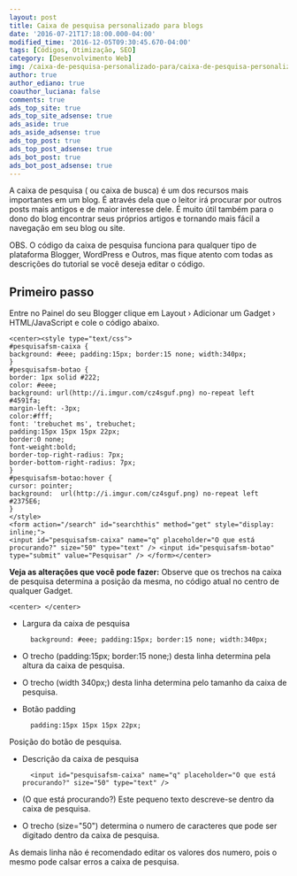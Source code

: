 ```yaml
---
layout: post
title: Caixa de pesquisa personalizado para blogs
date: '2016-07-21T17:18:00.000-04:00'
modified_time: '2016-12-05T09:30:45.670-04:00'
tags: [Códigos, Otimização, SEO]
category: [Desenvolvimento Web]
img: /caixa-de-pesquisa-personalizado-para/caixa-de-pesquisa-personalizado-para.jpg
author: true
author_ediano: true
coauthor_luciana: false
comments: true
ads_top_site: true
ads_top_site_adsense: true
ads_aside: true
ads_aside_adsense: true
ads_top_post: true
ads_top_post_adsense: true
ads_bot_post: true
ads_bot_post_adsense: true
---
```


A caixa de pesquisa ( ou caixa de busca) é um dos recursos mais importantes em um blog. É através dela que o leitor irá procurar por outros posts mais antigos e de maior interesse dele. É muito útil também para o dono do blog encontrar seus próprios artigos e tornando mais fácil a navegação em seu blog ou site.

OBS. O código da caixa de pesquisa funciona para qualquer tipo de plataforma Blogger, WordPress e Outros, mas fique atento com todas as descrições do tutorial se você deseja editar o código.

## Primeiro passo
Entre no Painel do seu Blogger clique em Layout › Adicionar um Gadget › HTML/JavaScript e cole o código abaixo.

    <center><style type="text/css">
    #pesquisafsm-caixa {
    background: #eee; padding:15px; border:15 none; width:340px;
    }
    #pesquisafsm-botao {
    border: 1px solid #222;
    color: #eee;
    background: url(http://i.imgur.com/cz4sguf.png) no-repeat left #4591fa;
    margin-left: -3px;
    color:#fff;
    font: 'trebuchet ms', trebuchet;
    padding:15px 15px 15px 22px;
    border:0 none;
    font-weight:bold;
    border-top-right-radius: 7px;
    border-bottom-right-radius: 7px;
    }
    #pesquisafsm-botao:hover {
    cursor: pointer;
    background:  url(http://i.imgur.com/cz4sguf.png) no-repeat left #2375E6;
    }
    </style>
    <form action="/search" id="searchthis" method="get" style="display: inline;">
    <input id="pesquisafsm-caixa" name="q" placeholder="O que está procurando?" size="50" type="text" /> <input id="pesquisafsm-botao" type="submit" value="Pesquisar" /> </form></center>


**Veja as alterações que você pode fazer:** Observe que os trechos na caixa de pesquisa determina a posição da mesma, no código atual no centro de qualquer Gadget.

    <center> </center>

* Largura da caixa de pesquisa

        background: #eee; padding:15px; border:15 none; width:340px;

* O trecho (padding:15px; border:15 none;) desta linha determina pela altura da caixa de pesquisa.

* O trecho (width 340px;) desta linha determina pelo tamanho da caixa de pesquisa.

* Botão padding

        padding:15px 15px 15px 22px;


Posição do botão de pesquisa.

* Descrição da caixa de pesquisa

        <input id="pesquisafsm-caixa" name="q" placeholder="O que está procurando?" size="50" type="text" />


* (O que está procurando?) Este pequeno texto descreve-se dentro da caixa de pesquisa.

* O trecho (size="50") determina o numero de caracteres que pode ser digitado dentro da caixa de pesquisa.

As demais linha não é recomendado editar os valores dos numero, pois o mesmo pode calsar erros a caixa de pesquisa.